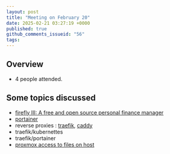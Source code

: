 ```yaml
---
layout: post
title: "Meeting on February 20"
date: 2025-02-21 03:27:19 +0000
published: true
github_comments_issueid: "56"
tags:
---
```


## Overview
* 4 people attended.

## Some topics discussed

* [firefly III: A free and open source personal finance manager](https://firefly-iii.org/)
* [portainer](https://www.portainer.io/)
* reverse proxies : [traefik](https://traefik.io/traefik/), [caddy](https://caddyserver.com/docs/quick-starts/reverse-proxy)
* traefik/kubernettes
* traefik/portainer
* [proxmox access to files on host](https://pve.proxmox.com/wiki/Unprivileged_LXC_containers)


